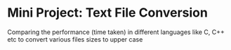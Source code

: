# Mini Project: Text File Conversion
Comparing the performance (time taken) in different languages like C, C++ etc to convert various files sizes to upper case
